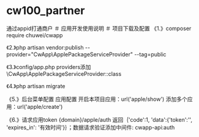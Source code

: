 # cw100_partner
通过appid打通商户
＃ 应用开发使用说明 
＃ 项目下载及配置 
《1.》composer require chuwei/cwapp

《2.》php artisan vendor:publish --provider="CwApp\ApplePackageServiceProvider" --tag=public

《3.》config/app.php providers添加 \CwApp\ApplePackageServiceProvider::class

《4.》php artisan migrate

《5.》后台菜单配置 应用配置 开启本项目应用：url('apple/show') 添加多个应用：url('apple/create')

《6.》请求应用token {domain}/apple/auth 返回｛'code':1, 'data':{'token':'', 'expires_in': '有效时间'}｝；数据请求验证添加中间件: cwapp-api:auth